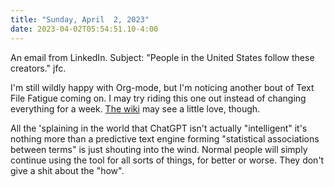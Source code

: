 ```yaml
---
title: "Sunday, April  2, 2023"
date: 2023-04-02T05:54:51.10-4:00
---
```


An email from LinkedIn. Subject: "People in the United States follow these creators." jfc.

I'm still wildly happy with Org-mode, but I'm noticing another bout of Text File Fatigue coming on. I may try riding this one out instead of changing everything for a week. [The wiki](https://wiki.baty.net) may see a little love, though.

All the 'splaining in the world that ChatGPT isn't actually "intelligent" it's nothing more than a predictive text engine forming "statistical associations between terms" is just shouting into the wind. Normal people will simply continue using the tool for all sorts of things, for better or worse. They don't give a shit about the "how". 
